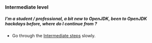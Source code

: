 ### Intermediate level

##### I'm a student / professional, a bit new to OpenJDK, been to OpenJDK hackdays before, where do I continue from ?

- Go through the [ Intermediate steps](../intermediate-steps/intermediate_steps.md) slowly.

